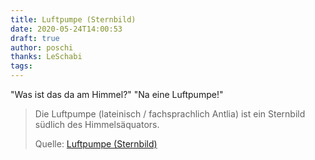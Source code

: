 ```yaml
---
title: Luftpumpe (Sternbild)
date: 2020-05-24T14:00:53
draft: true
author: poschi
thanks: LeSchabi
tags: 
---
```


"Was ist das da am Himmel?" "Na eine Luftpumpe!"


> Die Luftpumpe (lateinisch / fachsprachlich Antlia) ist ein Sternbild südlich
> des Himmelsäquators.
>
> Quelle: [Luftpumpe (Sternbild)](https://de.wikipedia.org/wiki/Luftpumpe_%28Sternbild%29)
